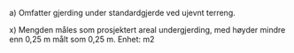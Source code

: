 a) Omfatter gjerding under standardgjerde ved ujevnt terreng.

x) Mengden måles som prosjektert areal undergjerding, med høyder mindre enn 0,25 m målt som 0,25 m. Enhet: m2

